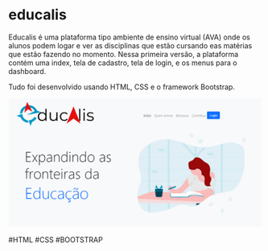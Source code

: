 # educalis

Educalis é uma plataforma tipo ambiente de ensino virtual (AVA) onde os alunos podem logar e ver as disciplinas que estão cursando eas matérias que estão fazendo no momento.
Nessa primeira versão, a plataforma contém uma index, tela de cadastro, tela de login, e os menus para o dashboard.

Tudo foi desenvolvido usando HTML, CSS e o framework Bootstrap.

![PrintScreen of HomePage](https://github.com/lysialeao/educalis/blob/main/imagem_2021-04-13_194722.png)

#HTML #CSS #BOOTSTRAP
